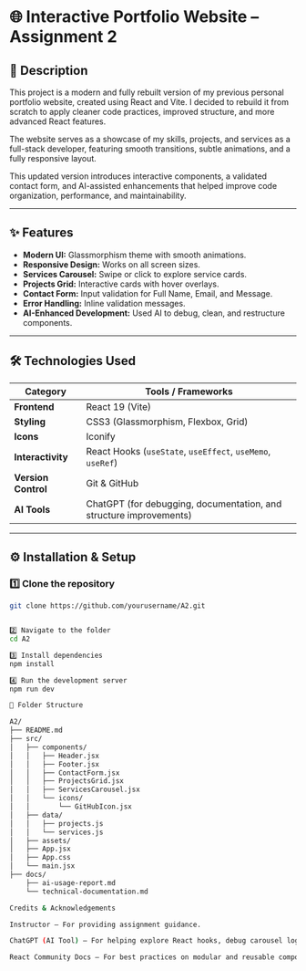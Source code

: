# 🌐 Interactive Portfolio Website – Assignment 2

## 🧠 Description
This project is a modern and fully rebuilt version of my previous personal portfolio website, created using React and Vite.
I decided to rebuild it from scratch to apply cleaner code practices, improved structure, and more advanced React features.

The website serves as a showcase of my skills, projects, and services as a full-stack developer, featuring smooth transitions, subtle animations, and a fully responsive layout.

This updated version introduces interactive components, a validated contact form, and AI-assisted enhancements that helped improve code organization, performance, and maintainability.

---

## ✨ Features
- **Modern UI:** Glassmorphism theme with smooth animations.
-  **Responsive Design:** Works on all screen sizes.
-  **Services Carousel:** Swipe or click to explore service cards.
-  **Projects Grid:** Interactive cards with hover overlays.
-  **Contact Form:** Input validation for Full Name, Email, and Message.
-  **Error Handling:** Inline validation messages.
-  **AI-Enhanced Development:** Used AI to debug, clean, and restructure components.

---

## 🛠️ Technologies Used

| Category | Tools / Frameworks |
|-----------|--------------------|
| **Frontend** | React 19 (Vite) |
| **Styling** | CSS3 (Glassmorphism, Flexbox, Grid) |
| **Icons** | Iconify |
| **Interactivity** | React Hooks (`useState`, `useEffect`, `useMemo`, `useRef`) |
| **Version Control** | Git & GitHub |
| **AI Tools** | ChatGPT (for debugging, documentation, and structure improvements) |

---

## ⚙️ Installation & Setup

### 1️⃣ Clone the repository
```bash
git clone https://github.com/yourusername/A2.git


2️⃣ Navigate to the folder
cd A2

3️⃣ Install dependencies
npm install

4️⃣ Run the development server
npm run dev

🧩 Folder Structure

A2/
├── README.md
├── src/
│   ├── components/
│   │   ├── Header.jsx
│   │   ├── Footer.jsx
│   │   ├── ContactForm.jsx
│   │   ├── ProjectsGrid.jsx
│   │   ├── ServicesCarousel.jsx
│   │   └── icons/
│   │       └── GitHubIcon.jsx
│   ├── data/
│   │   ├── projects.js
│   │   └── services.js
│   ├── assets/
│   ├── App.jsx
│   ├── App.css
│   └── main.jsx
├── docs/
    ├── ai-usage-report.md
    └── technical-documentation.md

Credits & Acknowledgements

Instructor – For providing assignment guidance.

ChatGPT (AI Tool) – For helping explore React hooks, debug carousel logic, and clean up component structure.

React Community Docs – For best practices on modular and reusable components.